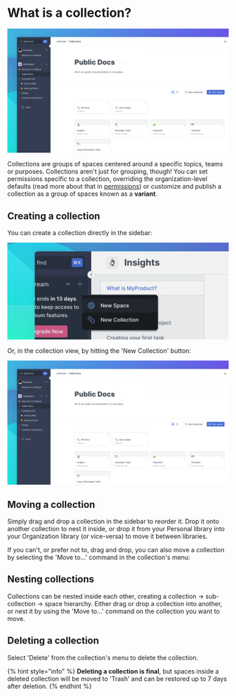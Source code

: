 # What is a collection?

![](<../.gitbook/assets/Collection (1).png>)

Collections are groups of spaces centered around a specific topics, teams or purposes. Collections aren't just for grouping, though! You can set permissions specific to a collection, overriding the organization-level defaults (read more about that in [permissions](../collaboration/permissions-and-inheritance.md)) or customize and publish a collection as a group of spaces known as a **variant**.

## Creating a collection

You can create a collection directly in the sidebar:

![](<../.gitbook/assets/New Space.png>)

Or, in the collection view, by hitting the 'New Collection' button:

![](<../.gitbook/assets/Collection (1).png>)

## Moving a collection

Simply drag and drop a collection in the sidebar to reorder it. Drop it onto another collection to nest it inside, or drop it from your Personal library into your Organization library (or vice-versa) to move it between libraries.

If you can't, or prefer not to, drag and drop, you can also move a collection by selecting the 'Move to…' command in the collection's menu:

## Nesting collections

Collections can be nested inside each other, creating a collection -> sub-collection -> space hierarchy. Either drag or drop a collection into another, or nest it by using the 'Move to…' command on the collection you want to move.

## Deleting a collection

Select 'Delete' from the collection's menu to delete the collection.

{% hint style="info" %}
**Deleting a collection is final**, but spaces inside a deleted collection will be moved to 'Trash' and can be restored up to 7 days after deletion.
{% endhint %}
